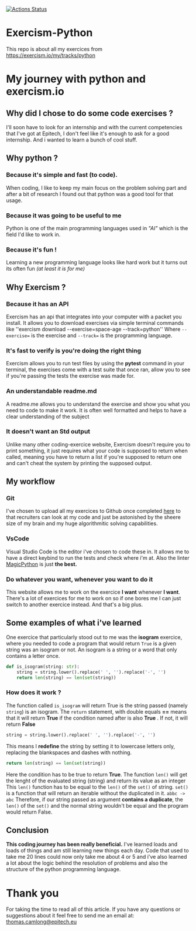 [![Actions Status](https://xxx.execute-api.us-west-2.amazonaws.com/production/badge/ajnart/Exercism-Python)](https://xxx.execute-api.us-west-2.amazonaws.com/production/results/Ajnart/Exercism-Python)
# Exercism-Python
This repo is about all my exercices from https://exercism.io/my/tracks/python

# My journey with python and exercism.io
## Why did I chose to do some code exercises ?
I'll soon have to look for an internship and with the current competencies that I've got at Epitech, I don't feel like it's enough to ask for a good internship. And i wanted to learn a bunch of cool stuff.
## Why python ?
### Because it's simple and fast (to code).
When coding, I like to keep my main focus on the problem solving part and after a bit of research I found out that python was a good tool for that usage.
### Because it was going to be useful to me
Python is one of the main programming languages used in *"AI"* which is the field I'd like to work in.
### Because it's fun !
Learning a new programming language looks like hard work but it turns out its often fun *(at least it is for me)*
## Why Exercism ?
### Because it has an API
Exercism has an api that integrates into your computer with a packet you install. It allows you to download exercises via simple terminal commands like ''exercism download --exercise=space-age --track=python''
Where ``--exercise=`` is the exercise and ``--track=`` is the programming language.
### It's fast to verify is you're doing the right thing
Exercism allows you to run test files by using the **pytest** command in your terminal, the exercises come with a test suite that once ran, allow you to see if you're passing the tests the exercise was made for.
### An understandable readme.md
A readme.me allows you to understand the exercise and show you what you need to code to make it work. It is often well formatted and helps to have a clear understanding of the subject
### It doesn't want an Std output
Unlike many other coding-exercice website, Exercism doesn't require you to print something, it just requires what your code is supposed to return when called, meaning you have to return a list if you're supposed to return one and can't cheat the system by printing the supposed output.
## My workflow
### Git
I've chosen to upload all my exercices to Github <i class="fa fa-github"></i> once completed [here](https://github.com/ajnart/Exercism-Python) to that recruiters can look at my code and just be astonished by the sheere size of my brain and my huge algorithmitic solving capabilities.
### VsCode
Visual Studio Code is the editor i've chosen to code these in. It allows me to have a direct keybind to run the tests and check where i'm at.
Also the linter [MagicPython](https://github.com/MagicStack/MagicPython) is just **the best.**
### Do whatever you want, whenever you want to do it
This website allows me to work on the exercice **I want** whenever **I want**. There's a lot of exercices for me to work on so if one bores me I can just switch to another exercice instead. And that's a big plus. <i class="fa fa-heart"></i>

## Some examples of what i've learned
One exercice that particularly stood out to me was the **isogram** exercice, where you needed to code a program that would return ``True`` is a given string was an isogram or not. An isogram is a string or a word that only contains a letter once.

```python
def is_isogram(string: str):
    string = string.lower().replace(' ', '').replace('-', '')
    return len(string) == len(set(string))
```
### How does it work ?
The function called ``is_isogram`` will return True is the string passed (namely ``string``) is an isogram.
The ``return`` statement, with double equals **==** means that it will return **True** if the condition named after is also **True** . If not, it will return **False**

```python
string = string.lower().replace(' ', '').replace('-', '')
```
This means I **redefine** the string by setting it to lowercase letters only, replacing the blankspaces and dashes with nothing.

```python
return len(string) == len(set(string))
```
Here the condition has to be true to return **True**.
The function ``len()`` will get the lenght of the evaluated string (string) and return its value as an integer
This ``len()`` function has to be equal to the ``len()`` of the ``set()`` of string. ``set()`` is a function that will return an iterable without the duplicated in it. ``abbc -> abc``
Therefore, if our string passed as argument **contains a duplicate**, the ``len()`` of the ``set()`` and the normal string wouldn't be equal and the program would return False.

## Conclusion
**This coding journey has been really beneficial.**
I've learned loads and loads of things and am still learning new things each day. Code that used to take me 20 lines could now only take me about 4 or 5 and i've also learned a lot about the logic behind the resolution of problems and also the structure of the python programming language.

# Thank you
For taking the time to read all of this article. If you have any questions or suggestions about it feel free to send me an email at: [thomas.camlong@epitech.eu](mailto:thomas.camlong@epitech.eu)
